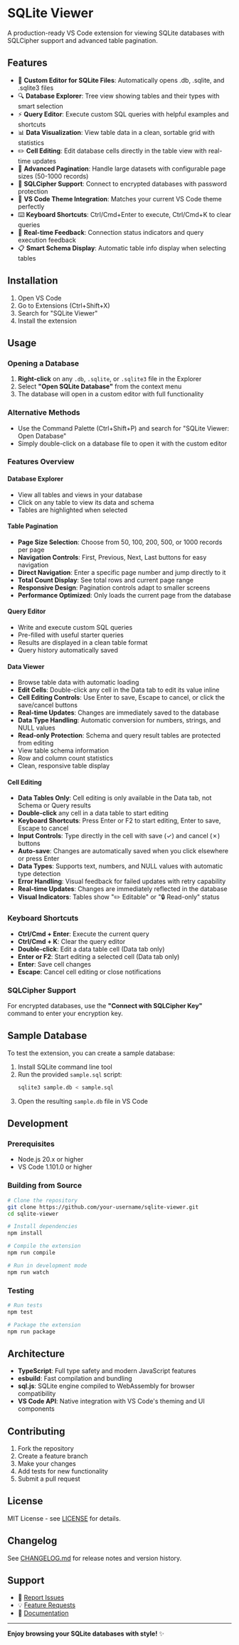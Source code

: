 # SQLite Viewer

A production-ready VS Code extension for viewing SQLite databases with SQLCipher support and advanced table pagination.

## Features

- 📁 **Custom Editor for SQLite Files**: Automatically opens .db, .sqlite, and .sqlite3 files
- 🔍 **Database Explorer**: Tree view showing tables and their types with smart selection
- ⚡ **Query Editor**: Execute custom SQL queries with helpful examples and shortcuts
- 📊 **Data Visualization**: View table data in a clean, sortable grid with statistics
- ✏️ **Cell Editing**: Edit database cells directly in the table view with real-time updates
- 📄 **Advanced Pagination**: Handle large datasets with configurable page sizes (50-1000 records)
- 🔐 **SQLCipher Support**: Connect to encrypted databases with password protection
- 🎨 **VS Code Theme Integration**: Matches your current VS Code theme perfectly
- ⌨️ **Keyboard Shortcuts**: Ctrl/Cmd+Enter to execute, Ctrl/Cmd+K to clear queries
- 🔄 **Real-time Feedback**: Connection status indicators and query execution feedback
- 📋 **Smart Schema Display**: Automatic table info display when selecting tables

## Installation

1. Open VS Code
2. Go to Extensions (Ctrl+Shift+X)
3. Search for "SQLite Viewer"
4. Install the extension

## Usage

### Opening a Database

1. **Right-click** on any `.db`, `.sqlite`, or `.sqlite3` file in the Explorer
2. Select **"Open SQLite Database"** from the context menu
3. The database will open in a custom editor with full functionality

### Alternative Methods

- Use the Command Palette (Ctrl+Shift+P) and search for "SQLite Viewer: Open Database"
- Simply double-click on a database file to open it with the custom editor

### Features Overview

#### Database Explorer

- View all tables and views in your database
- Click on any table to view its data and schema
- Tables are highlighted when selected

#### Table Pagination

- **Page Size Selection**: Choose from 50, 100, 200, 500, or 1000 records per page
- **Navigation Controls**: First, Previous, Next, Last buttons for easy navigation
- **Direct Navigation**: Enter a specific page number and jump directly to it
- **Total Count Display**: See total rows and current page range
- **Responsive Design**: Pagination controls adapt to smaller screens
- **Performance Optimized**: Only loads the current page from the database

#### Query Editor

- Write and execute custom SQL queries
- Pre-filled with useful starter queries
- Results are displayed in a clean table format
- Query history automatically saved

#### Data Viewer

- Browse table data with automatic loading
- **Edit Cells**: Double-click any cell in the Data tab to edit its value inline
- **Cell Editing Controls**: Use Enter to save, Escape to cancel, or click the save/cancel buttons
- **Real-time Updates**: Changes are immediately saved to the database
- **Data Type Handling**: Automatic conversion for numbers, strings, and NULL values
- **Read-only Protection**: Schema and query result tables are protected from editing
- View table schema information
- Row and column count statistics
- Clean, responsive table display

#### Cell Editing

- **Data Tables Only**: Cell editing is only available in the Data tab, not Schema or Query results
- **Double-click** any cell in a data table to start editing
- **Keyboard Shortcuts**: Press Enter or F2 to start editing, Enter to save, Escape to cancel
- **Input Controls**: Type directly in the cell with save (✓) and cancel (✗) buttons
- **Auto-save**: Changes are automatically saved when you click elsewhere or press Enter
- **Data Types**: Supports text, numbers, and NULL values with automatic type detection
- **Error Handling**: Visual feedback for failed updates with retry capability
- **Real-time Updates**: Changes are immediately reflected in the database
- **Visual Indicators**: Tables show "✏️ Editable" or "🔒 Read-only" status

### Keyboard Shortcuts

- **Ctrl/Cmd + Enter**: Execute the current query
- **Ctrl/Cmd + K**: Clear the query editor
- **Double-click**: Edit a data table cell (Data tab only)
- **Enter or F2**: Start editing a selected cell (Data tab only)
- **Enter**: Save cell changes
- **Escape**: Cancel cell editing or close notifications

### SQLCipher Support

For encrypted databases, use the **"Connect with SQLCipher Key"** command to enter your encryption key.

## Sample Database

To test the extension, you can create a sample database:

1. Install SQLite command line tool
2. Run the provided `sample.sql` script:
   ```bash
   sqlite3 sample.db < sample.sql
   ```
3. Open the resulting `sample.db` file in VS Code

## Development

### Prerequisites

- Node.js 20.x or higher
- VS Code 1.101.0 or higher

### Building from Source

```bash
# Clone the repository
git clone https://github.com/your-username/sqlite-viewer.git
cd sqlite-viewer

# Install dependencies
npm install

# Compile the extension
npm run compile

# Run in development mode
npm run watch
```

### Testing

```bash
# Run tests
npm test

# Package the extension
npm run package
```

## Architecture

- **TypeScript**: Full type safety and modern JavaScript features
- **esbuild**: Fast compilation and bundling
- **sql.js**: SQLite engine compiled to WebAssembly for browser compatibility
- **VS Code API**: Native integration with VS Code's theming and UI components

## Contributing

1. Fork the repository
2. Create a feature branch
3. Make your changes
4. Add tests for new functionality
5. Submit a pull request

## License

MIT License - see [LICENSE](LICENSE) for details.

## Changelog

See [CHANGELOG.md](CHANGELOG.md) for release notes and version history.

## Support

- 🐛 [Report Issues](https://github.com/your-username/sqlite-viewer/issues)
- 💡 [Feature Requests](https://github.com/your-username/sqlite-viewer/issues)
- 📖 [Documentation](https://github.com/your-username/sqlite-viewer/wiki)

---

**Enjoy browsing your SQLite databases with style!** ✨
